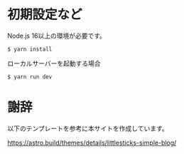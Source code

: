 # 初期設定など

Node.js 16以上の環境が必要です。

```
$ yarn install
```

ローカルサーバーを起動する場合

```
$ yarn run dev
```


# 謝辞

以下のテンプレートを参考に本サイトを作成しています。

https://astro.build/themes/details/littlesticks-simple-blog/
